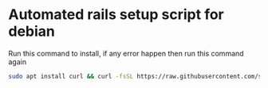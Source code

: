 # Automated rails setup script for debian

Run this command to install, if any error happen then run this command again
```bash
sudo apt install curl && curl -fsSL https://raw.githubusercontent.com/satrujit-kreeti/system-setup/master/setup.sh | bash
```
